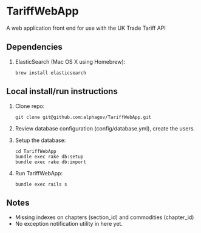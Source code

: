 # TariffWebApp

A web application front end for use with the UK Trade Tariff API

## Dependencies

1. ElasticSearch (Mac OS X using Homebrew):

    ```
    brew install elasticsearch
    ```

## Local install/run instructions

1. Clone repo:

    ```
    git clone git@github.com:alphagov/TariffWebApp.git
    ```

2. Review database configuration (config/database.yml), create the users.

3. Setup the database:

    ```
    cd TariffWebApp
    bundle exec rake db:setup
    bundle exec rake db:import
    ```

4. Run TariffWebApp:

    ```
    bundle exec rails s
    ```

## Notes

* Missing indexes on chapters (section_id) and commodities (chapter_id)
* No exception notification utility in here yet.
